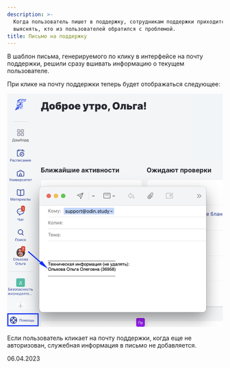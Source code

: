 ```yaml
---
description: >-
  Когда пользователь пишет в поддержку, сотрудникам поддержки приходится сначала
  выяснять, кто из пользователей обратился с проблемой.
title: Письмо на поддержку
---
```


В шаблон письма, генерируемого по клику в интерфейсе на почту поддержки, решили сразу вшивать информацию о текущем пользователе.

При клике на почту поддержки теперь будет отображаться следующее:

![](<./image (4) (4).png>)

Если пользователь кликает на почту поддержки, когда еще не авторизован, служебная информация в письмо не добавляется.

06\.04.2023
